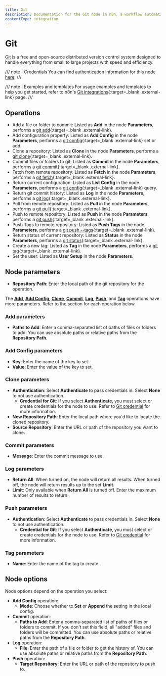 ```yaml
---
title: Git
description: Documentation for the Git node in n8n, a workflow automation platform. Includes guidance on usage, and links to examples.
contentType: integration
---
```


# Git

[Git](https://git-scm.com/) is a free and open-source distributed version control system designed to handle everything from small to large projects with speed and efficiency.

/// note | Credentials
You can find authentication information for this node [here](/integrations/builtin/credentials/git/).
///

/// note | Examples and templates
For usage examples and templates to help you get started, refer to n8n's [Git integrations](https://n8n.io/integrations/git/){:target=_blank .external-link} page.
///


## Operations

* Add a file or folder to commit: Listed as **Add** in the node **Parameters**, performs a [git add](https://git-scm.com/docs/git-add){:target=_blank .external-link}.
* Add configuration property: Listed as **Add Config** in the node **Parameters**, performs a [git config](https://git-scm.com/docs/git-config){:target=_blank .external-link} set or add.
* Clone a repository: Listed as **Clone** in the node **Parameters**, performs a [git clone](https://git-scm.com/docs/git-clone){:target=_blank .external-link}.
* Commit files or folders to git: Listed as **Commit** in the node **Parameters**, performs a [git commit](https://git-scm.com/docs/git-commit){:target=_blank .external-link}.
* Fetch from remote repository: Listed as **Fetch** in the node **Parameters**, performs a [git fetch](https://git-scm.com/docs/git-fetch){:target=_blank .external-link}.
* Return current configuration: Listed as **List Config** in the node **Parameters**, performs a [git config](https://git-scm.com/docs/git-config){:target=_blank .external-link} query.
* Return git commit history: Listed as **Log** in the node **Parameters**, performs a [git log](https://git-scm.com/docs/git-log){:target=_blank .external-link}.
* Pull from remote repository: Listed as **Pull** in the node **Parameters**, performs a [git pull](https://git-scm.com/docs/git-pull){:target=_blank .external-link}.
* Push to remote repository: Listed as **Push** in the node **Parameters**, performs a [git push](https://git-scm.com/docs/git-push){:target=_blank .external-link}.
* Push Tags to remote repository: Listed as **Push Tags** in the node **Parameters**, performs a [git push --tags](https://git-scm.com/docs/git-push#Documentation/git-push.txt---tags){:target=_blank .external-link}.
* Return status of current repository: Listed as **Status** in the node **Parameters**, performs a [git status](https://git-scm.com/docs/git-status){:target=_blank .external-link}.
* Create a new tag: Listed as **Tag** in the node **Parameters**, performs a [git tag](https://git-scm.com/docs/git-tag){:target=_blank .external-link}.
* Set the user: Listed as **User Setup** in the node **Parameters**.

## Node parameters

* **Repository Path**: Enter the local path of the git repository for the operation.

The [**Add**](#add-parameters), [**Add Config**](#add-config-parameters), [**Clone**](#clone-parameters), [**Commit**](#commit-parameters), [**Log**](#log-parameters), [**Push**](#push-parameters), and [**Tag**](#tag-parameters) operations have more parameters. Refer to the section for each operation below.

### Add parameters

* **Paths to Add**: Enter a comma-separated list of paths of files or folders to add. You can use absolute paths or relative paths from the **Repository Path**.

### Add Config parameters

* **Key**: Enter the name of the key to set.
* **Value**: Enter the value of the key to set.

### Clone parameters

* **Authentication**: Select **Authenticate** to pass credentials in. Select **None** to not use authentication.
    * **Credential for Git**: If you select **Authenticate**, you must select or create credentials for the node to use. Refer to [Git credential](/integrations/builtin/credentials/git/) for more information.
* **New Repository Path**: Enter the local path where you'd like to locate the cloned repository.
* **Source Repository**: Enter the URL or path of the repository you want to clone.

### Commit parameters

* **Message**: Enter the commit message to use.

### Log parameters

* **Return All**: When turned on, the node will return all results. When turned off, the node will return results up to the set **Limit**.
* **Limit**: Only available when **Return All** is turned off. Enter the maximum number of results to return.

### Push parameters

* **Authentication**: Select **Authenticate** to pass credentials in. Select **None** to not use authentication.
    * **Credential for Git**: If you select **Authenticate**, you must select or create credentials for the node to use. Refer to [Git credential](/integrations/builtin/credentials/git/) for more information.

### Tag parameters

* **Name**: Enter the name of the tag to create.

## Node options

Node options depend on the operation you select:

* **Add Config** operation:
    * **Mode**: Choose whether to **Set** or **Append** the setting in the local config.
* **Commit** operation:
    * **Paths to Add**: Enter a comma-separated list of paths of files or folders to commit. If you don't set this field, all "added" files and folders will be committed. You can use absolute paths or relative paths from the **Repository Path**.
* **Log** operation:
    * **File**: Enter the path of a file or folder to get the history of. You can use absolute paths or relative paths from the **Repository Path**.
* **Push** operation:
    * **Target Repository**: Enter the URL or path of the repository to push to.

